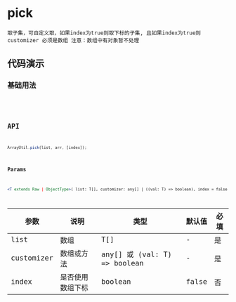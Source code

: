 # pick

`取子集，可自定义取，如果index为true则取下标的子集, 且如果index为true则customizer 必须是数组 注意：数组中有对象暂不处理`


## 代码演示

### 基础用法
<code src="./pick-use" />
<code src="./pick-use2" />

## API
```jsx | pure
ArrayUtil.pick(list, arr, [index]);
```

### Params

```jsx | pure
<T extends Raw | ObjectType>( list: T[], customizer: any[] | ((val: T) => boolean), index = false ): Array<T> 
```

| 参数       | 说明             | 类型                         | 默认值 | 必填 |
| ---------- | ---------------- | ---------------------------- | ------ | ---- |
| list       | 数组             | T[]                          | -      | 是   |
| customizer | 数组或方法       | any[] 或 (val: T) => boolean | -      | 是   |
| index      | 是否使用数组下标 | boolean                      | false  | 否   |

